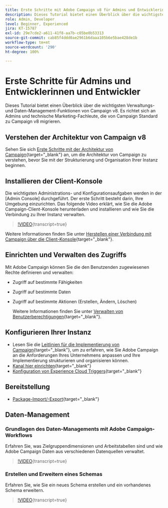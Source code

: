 ```yaml
---
title: Erste Schritte mit Adobe Campaign v8 für Admins und Entwicklerinnen und Entwickler.
description: Dieses Tutorial bietet einen Überblick über die wichtigsten Verwaltungs- und Daten-Management-Funktionen von Campaign v8. Es richtet sich an Admins und technische Marketing-Fachleute, die von Campaign Standard zu Campaign v8 migrieren.
role: Admin, Developer
level: Beginner, Experienced
jira: KT-15787
exl-id: 29e7cde2-a611-41f8-aa7b-c05be0b53313
source-git-commit: cab85f4ddd0ae2961b6daaa105b6e5bae428de1b
workflow-type: tm+mt
source-wordcount: '290'
ht-degree: 100%

---
```


# Erste Schritte für Admins und Entwicklerinnen und Entwickler

Dieses Tutorial bietet einen Überblick über die wichtigsten Verwaltungs- und Daten-Management-Funktionen von Campaign v8. Es richtet sich an Admins und technische Marketing-Fachleute, die von Campaign Standard zu Campaign v8 migrieren.

## Verstehen der Architektur von Campaign v8

Sehen Sie sich [Erste Schritte mit der Architektur von Campaign](https://experienceleague.adobe.com/de/docs/campaign/campaign-v8/config/architecture/architecture){target="_blank"} an, um die Architektur von Campaign zu verstehen, bevor Sie mit der Strukturierung und Organisation Ihrer Instanz beginnen.


## Installieren der Client-Konsole

Die wichtigsten Administrations- und Konfigurationsaufgaben werden in der [Admin Console] durchgeführt. Der erste Schritt besteht darin, Ihre Umgebung einzurichten. Das folgende Video erklärt, wie Sie die Adobe Campaign-Client-Konsole herunterladen und installieren und wie Sie die Verbindung zu Ihrer Instanz verwalten.

>[!VIDEO](https://video.tv.adobe.com/v/335375?quality=12&learn=on){transcript=true}

Weitere Informationen finden Sie unter [Herstellen einer Verbindung mit Campaign über die Client-Konsole](https://experienceleague.adobe.com/de/docs/campaign/campaign-v8/new/connect){target="_blank"}.

## Einrichten und Verwalten des Zugriffs

Mit Adobe Campaign können Sie die den Benutzenden zugewiesenen Rechte definieren und verwalten:

* Zugriff auf bestimmte Fähigkeiten
* Zugriff auf bestimmte Daten
* Zugriff auf bestimmte Aktionen (Erstellen, Ändern, Löschen)

  Weitere Informationen finden Sie unter [Verwalten von Benutzerberechtigungen](https://experienceleague.adobe.com/de/docs/campaign/campaign-v8/admin/permissions/manage-permissions){target="_blank"}.

## Konfigurieren Ihrer Instanz

* Lesen Sie die [Leitlinien für die Implementierung von Campaign](https://experienceleague.adobe.com/de/docs/campaign/campaign-v8/config/implement/implement){target="_blank"}, um zu erfahren, wie Sie Adobe Campaign an die Anforderungen Ihres Unternehmens anpassen und Ihre Implementierung strukturieren und organisieren können.
* [Kanal hier einrichten](https://experienceleague.adobe.com/de/docs/campaign/campaign-v8/send/push/push-data-collection){target="_blank"}
* [Konfiguration von Experience Cloud Triggers](https://experienceleague.adobe.com/de/docs/campaign-classic/using/integrating-with-adobe-experience-cloud/experience-triggers/about-triggers){target="_blank"}

## Bereitstellung

* [Package-Import/-Export](https://experienceleague.adobe.com/de/docs/campaign/campaign-v8/developer/packages){target="_blank"}

## Daten-Management

### Grundlagen des Daten-Managements mit Adobe Campaign-Workflows

Erfahren Sie, was Zielgruppendimensionen und Arbeitstabellen sind und wie Adobe Campaign Daten aus verschiedenen Datenquellen verwaltet.

>[!VIDEO](https://video.tv.adobe.com/v/3452603?quality=12&learn=on&captions=ger){transcript=true}


### Erstellen und Erweitern eines Schemas

Erfahren Sie, wie Sie ein neues Schema erstellen und ein vorhandenes Schema erweitern.

>[!VIDEO](https://video.tv.adobe.com/v/337939?quality=12&learn=on){transcript=true}
